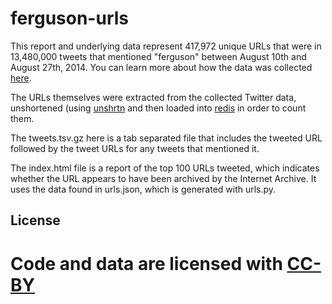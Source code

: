 # ferguson-urls 

This report and underlying data represent 417,972 unique URLs that were in 
13,480,000 tweets that mentioned "ferguson" between August 10th and August
27th, 2014. You can learn more about how the data was collected 
[here](http://inkdroid.org/journal/2014/08/30/a-ferguson-twitter-archive/).

The URLs themselves were extracted from the collected Twitter data, unshortened
(using [unshrtn](http://github.com/edsu/unshrtn) and then loaded into 
[redis](http://redis.io) in order to count them.

The tweets.tsv.gz here is a tab separated file that includes the tweeted 
URL followed by the tweet URLs for any tweets that mentioned it.

The index.html file is a report of the top 100 URLs tweeted, which indicates
whether the URL appears to have been archived by the Internet Archive. It uses
the data found in urls.json, which is generated with urls.py.

## License

# Code and data are licensed with [CC-BY](https://creativecommons.org/licenses/by/2.0/)


